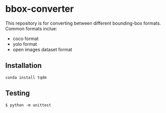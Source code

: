 # bbox-converter

This repository is for converting between different bounding-box formats. Common formats inclue:
* coco format
* yolo format
* open images dataset format

## Installation
```
conda install tqdm
```

## Testing
```
$ python -m unittest
```
